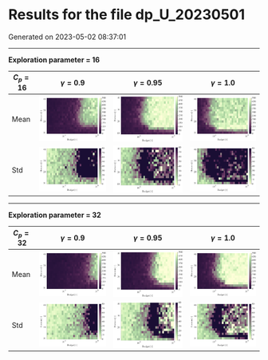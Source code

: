 # Results for the file dp_U_20230501 

Generated on 2023-05-02 08:37:01

---

**Exploration parameter = 16**

| $C_p=16$| $\gamma = 0.9$| $\gamma = 0.95$| $\gamma = 1.0$| 
| --- | --- | --- | --- | 
| Mean | ![](fig/dp_U/mean_g_0.9_cp_16.png) | ![](fig/dp_U/mean_g_0.95_cp_16.png) | ![](fig/dp_U/mean_g_1.0_cp_16.png) | 
| Std | ![](fig/dp_U/std_g_0.9_cp_16.png) | ![](fig/dp_U/std_g_0.95_cp_16.png) | ![](fig/dp_U/std_g_1.0_cp_16.png) | 

---

**Exploration parameter = 32**

| $C_p=32$| $\gamma = 0.9$| $\gamma = 0.95$| $\gamma = 1.0$| 
| --- | --- | --- | --- | 
| Mean | ![](fig/dp_U/mean_g_0.9_cp_32.png) | ![](fig/dp_U/mean_g_0.95_cp_32.png) | ![](fig/dp_U/mean_g_1.0_cp_32.png) | 
| Std | ![](fig/dp_U/std_g_0.9_cp_32.png) | ![](fig/dp_U/std_g_0.95_cp_32.png) | ![](fig/dp_U/std_g_1.0_cp_32.png) | 

